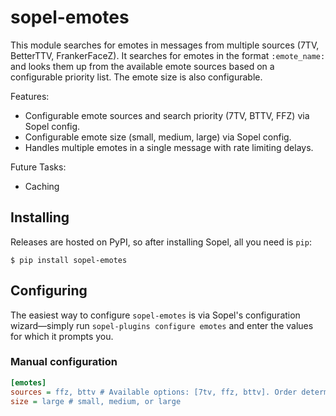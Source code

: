 # sopel-emotes

This module searches for emotes in messages from multiple sources (7TV, BetterTTV, FrankerFaceZ). It searches for emotes in the format `:emote_name:` and looks them up from the available emote sources based on a configurable priority list. The emote size is also configurable.
    
Features:
- Configurable emote sources and search priority (7TV, BTTV, FFZ) via Sopel config.
- Configurable emote size (small, medium, large) via Sopel config.
- Handles multiple emotes in a single message with rate limiting delays.

Future Tasks:
- Caching

## Installing

Releases are hosted on PyPI, so after installing Sopel, all you need is `pip`:

```shell
$ pip install sopel-emotes
```

## Configuring

The easiest way to configure `sopel-emotes` is via Sopel's
configuration wizard—simply run `sopel-plugins configure emotes`
and enter the values for which it prompts you.

### Manual configuration

```ini
[emotes]
sources = ffz, bttv # Available options: [7tv, ffz, bttv]. Order determines priority.
size = large # small, medium, or large
```